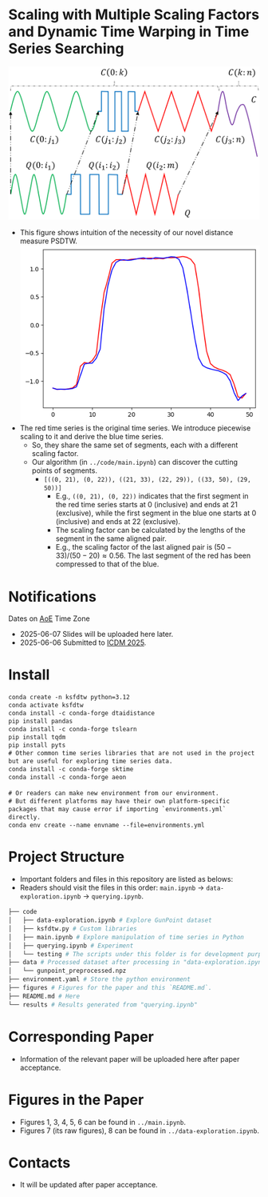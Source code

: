 # Scaling with Multiple Scaling Factors and Dynamic Time Warping in Time Series Searching
<!-- https://stackoverflow.com/questions/39777166/display-pdf-image-in-markdown -->
<!-- for d in *.pdf ; do inkscape --without-gui --file=$d --export-plain-svg=${d%.*}.svg ; done -->
![PSDTW intution](figures/psdtw-intuition.pptx.svg)
- This figure shows intuition of the necessity of our novel distance measure PSDTW.
![PSDTW example](figures/psdtw-ex.png)
- The red time series is the original time series. We introduce piecewise scaling to it and derive the blue time series.
  - So, they share the same set of segments, each with a different scaling factor.
  - Our algorithm (in `../code/main.ipynb`) can discover the cutting points of segments.
    - `[((0, 21), (0, 22)), ((21, 33), (22, 29)), ((33, 50), (29, 50))]`
      -  E.g., `((0, 21), (0, 22))` indicates that the first segment in the red time series starts at 0 (inclusive) and ends at 21 (exclusive), while the first segment in the blue one starts at 0 (inclusive) and ends at 22 (exclusive).
      -  The scaling factor can be calculated by the lengths of the segment in the same aligned pair.
        - E.g., the scaling factor of the last aligned pair is $(50-33)/(50-20) \approx 0.56$. The last segment of the red has been compressed to that of the blue.     

# Notifications
Dates on [AoE](https://www.timeanddate.com/time/zones/aoe) Time Zone
- 2025-06-07 Slides will be uploaded here later.
- 2025-06-06 Submitted to [ICDM 2025](https://www3.cs.stonybrook.edu/~icdm2025/index.html).

# Install
```
conda create -n ksfdtw python=3.12
conda activate ksfdtw
conda install -c conda-forge dtaidistance
pip install pandas
conda install -c conda-forge tslearn
pip install tqdm
pip install pyts
# Other common time series libraries that are not used in the project but are useful for exploring time series data.
conda install -c conda-forge sktime  
conda install -c conda-forge aeon

# Or readers can make new environment from our environment. 
# But different platforms may have their own platform-specific packages that may cause error if importing `environments.yml` directly.
conda env create --name envname --file=environments.yml
```

# Project Structure
<!-- https://stackoverflow.com/questions/23989232/is-there-a-way-to-represent-a-directory-tree-in-a-github-readme-md -->
- Important folders and files in this repository are listed as belows:
- Readers should visit the files in this order: `main.ipynb` -> `data-exploration.ipynb` -> `querying.ipynb`.
```bash
├── code
│   ├── data-exploration.ipynb # Explore GunPoint dataset 
│   ├── ksfdtw.py # Custom libraries
│   ├── main.ipynb # Explore manipulation of time series in Python
│   ├── querying.ipynb # Experiment
│   └── testing # The scripts under this folder is for development purpose and only for book-keeping purpose.
├── data # Processed dataset after processing in "data-exploration.ipynb "
│   └── gunpoint_preprocessed.npz
├── environment.yaml # Store the python environment
├── figures # Figures for the paper and this `README.md`.
├── README.md # Here
└── results # Results generated from "querying.ipynb"
```

# Corresponding Paper
- Information of the relevant paper will be uploaded here after paper acceptance.

# Figures in the Paper
- Figures 1, 3, 4, 5, 6 can be found in `../main.ipynb`.
- Figures 7 (its raw figures), 8 can be found in `../data-exploration.ipynb`.

# Contacts
- It will be updated after paper acceptance.